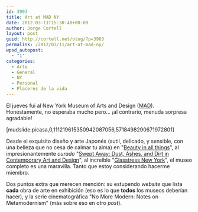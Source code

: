 ```yaml
---
id: 3903
title: Art at MAD NY
date: 2012-03-11T15:30:48+00:00
author: Jorge Cortell
layout: post
guid: http://cortell.net/blog/?p=3903
permalink: /2012/03/11/art-at-mad-ny/
wpsd_autopost:
  - "1"
categories:
  - Arte
  - General
  - NY
  - Personal
  - Placeres de la vida
---
```

El jueves fui al New York Museum of Arts and Design (<a title="http://www.madmuseum.org/" href="http://www.madmuseum.org/" target="_blank">MAD</a>). Honestamente, no esperaba mucho pero... ¡al contrario, menuda sorpresa agradable!

[mudslide:picasa,0,111219615350942087056,5718498290671972801]

Desde el exquisito diseño y arte Japonés (sutil, delicado, y sensible, con una belleza que no cesa de calmar tu alma) en "<a title="http://www.madmuseum.org/null/exh/beauty-all-things" href="http://www.madmuseum.org/null/exh/beauty-all-things" target="_blank">Beauty in all things</a>", al impresionantemente _curado_ "<a title="http://www.madmuseum.org/null/exh/swept-away" href="http://www.madmuseum.org/null/exh/swept-away" target="_blank">Swept Away: Dust, Ashes, and Dirt in Contemporary Art and Design</a>", al increíble "<a title="http://www.madmuseum.org/null/exh/glasstress-new-york" href="http://www.madmuseum.org/null/exh/glasstress-new-york" target="_blank">Glasstress New York</a>", el museo completo es una maravilla. Tanto que estoy considerando hacerme miembro.

Dos puntos extra que merecen mención: su estupendo _website_ que lista **cada** obra de arte en exhibición (eso es lo que **todos** los museos deberían hacer), y la serie cinematográfica "No More Modern: Notes on Metamodernism" (más sobre eso en otro _post_).